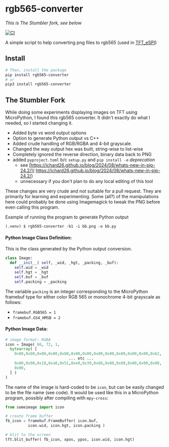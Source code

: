 # rgb565-converter

*This is The Stumbler fork, see below*

[![CI](https://github.com/CommanderRedYT/rgb565-converter/actions/workflows/ci.yaml/badge.svg)](https://github.com/CommanderRedYT/rgb565-converter/actions/workflows/ci.yaml)

A simple script to help converting png files to rgb565 (used in
[TFT_eSPI](https://github.com/Bodmer/TFT_eSPI))


## Install
```bash
# Then, install the package
pip install rgb565-converter
# or
pip3 install rgb565-converter
```

## The Stumbler Fork

While doing some experiments displaying images on TFT using MicroPython,
I found this rgb565 converter. It didn't exactly do what I needed, so I
started changing it.

* Added byte vs word output options
* Option to generate Python output vs C++
* Added crude handling of RGB/RGBA and 4-bit grayscale. 
* Changed the way output hex was built, string-wise to list-wise
* Completely ignored the reverse direction, binary data back to PNG
* added `pyproject.toml` b/c `setup.py` and `pip install -e` *deprecation*
  - see [https://ichard26.github.io/blog/2024/08/whats-new-in-pip-24.2/](
         https://ichard26.github.io/blog/2024/08/whats-new-in-pip-24.2/)
  - unnecessary if you don't plan to do any local editing of this tool

These changes are very crude and not suitable for a pull request. They 
are primarily for learning and experimenting. Some (all?) of the
manipulations here could probably be done using Imagemagick to tweak
the PNG before even calling this program.

Example of running the program to generate Python output

`(.venv) $ rgb565-converter -b1 -i bb.png -o bb.py`

#### Python Image Class Definition:

This is the class generated by the Python output conversion.


```python
class Image:
  def __init__( self, _wid, _hgt, _packing, _buf):
    self.wid = _wid
    self.hgt = _hgt
    self.buf = _buf
    self.packing = _packing
```

The variable `packing` is an integer corresponding to the MicroPython 
framebuf type for either color RGB 565 or monochrome 4-bit grayscale 
as follows:

* `framebuf.RGB565 = 1`
* `framebuf.GS4_HMSB = 2`

#### Python Image Data:

```python
# image format: RGBA
icon = Image( 66, 72, 1,
  bytearray( [
    0x00,0x00,0x00,0x00,0x00,0x00,0x00,0x00,0x00,0x00,0x00,0x00,0x62,
                            ... etc ...
    0x00,0x00,0x18,0xa0,0x51,0xe0,0x39,0x60,0x00,0x00,0x00,0x00,0x00,
    0x00,
  ] )
)
```

The name of the image is hard-coded to be `icon`, but can be easily
changed to be the file name (see code). It would be used like this in a
MicroPython program, possibly after compiling with `mpy-cross`:

```python
from someimage import icon

# create frame buffer
fb_icon = framebuf.FrameBuffer( icon.buf, 
          icon.wid, icon.hgt, icon.packing )

# blit to the screen
tft.blit_buffer( fb_icon, xpos, ypos, icon.wid, icon.hgt)

```



